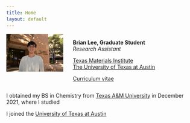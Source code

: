 ```yaml
---
title: Home
layout: default
---
```


<div id="twosided">
<div id="left" style="float: left; max-width: 30%;border: 10px"> 
    <img src="images/brian_headshot.JPG" />
</div>
<div id="right" style="float: right; width: 65%; vertical-align: middle;">
<p> <b>Brian Lee, Graduate Student</b> <br> <em>Research Assistant</em> </p>
<p> <a href="https://wangmaterialsgroup.com/" target="blank">Texas Materials Institute</a><br>
<a href="https://utexas.edu" target="blank">The University of Texas at Austin</a></p>
<p> <a href="files/brianlee_cv.pdf">Curriculum vitae </a> </p>
</div>
</div>
<div id="clearer" style="clear: both"> </div>

I obtained my BS in Chemistry from [Texas A&M University](http://tamu.edu/) in December 2021, where I studied 

I joined the [University of Texas at Austin](https://utexas.edu)


